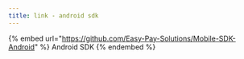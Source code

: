 ```yaml
---
title: link - android sdk
---
```


{% embed url="https://github.com/Easy-Pay-Solutions/Mobile-SDK-Android" %}
Android SDK
{% endembed %}
